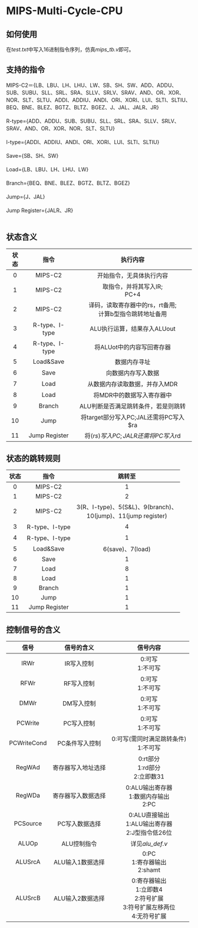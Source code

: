# MIPS-Multi-Cycle-CPU
## 如何使用
在*test.txt*中写入16进制指令序列，仿真*mips_tb.v*即可。
## 支持的指令
MIPS-C2＝{LB、LBU、LH、LHU、LW、SB、SH、SW、ADD、ADDU、SUB、SUBU、SLL、SRL、SRA、SLLV、SRLV、SRAV、AND、OR、XOR、NOR、SLT、SLTU、ADDI、ADDIU、ANDI、ORI、XORI、LUI、SLTI、SLTIU、BEQ、BNE、BLEZ、BGTZ、BLTZ、BGEZ、J、JAL、JALR、JR}</br></br>
R-type={ADD、ADDU、SUB、SUBU、SLL、SRL、SRA、SLLV、SRLV、SRAV、AND、OR、XOR、NOR、SLT、SLTU}</br></br>
I-type={ADDI、ADDIU、ANDI、ORI、XORI、LUI、SLTI、SLTIU}</br></br>
Save={SB、SH、SW}</br></br>
Load={LB、LBU、LH、LHU、LW}</br></br>
Branch={BEQ、BNE、BLEZ、BGTZ、BLTZ、BGEZ}</br></br>
Jump={J、JAL}</br></br>
Jump Register={JALR、JR}</br></br>
## 状态含义
|状态|指令|执行内容|
|:-:|:-:|:-:|
|0|MIPS-C2|开始指令，无具体执行内容|
|1|MIPS-C2|取指令，并将其写入IR;</br>PC+4|
|2|MIPS-C2|译码，读取寄存器中的rs，rt备用;</br>计算b型指令跳转地址备用|
|3|R-type、I-type|ALU执行运算，结果存入ALUout|
|4|R-type、I-type|将ALUot中的内容写回寄存器|
|5|Load&Save|数据内存寻址|
|6|Save|向数据内存写入数据|
|7|Load|从数据内存读取数据，并存入MDR|
|8|Load|将MDR中的数据写入寄存器中|
|9|Branch|ALU判断是否满足跳转条件，若是则跳转|
|10|Jump|将target部分写入PC;JAL还需将PC写入$ra|
|11|Jump Register|将($rs)写入PC;JALR还需将PC写入$rd|
## 状态的跳转规则
|状态|指令|跳转至|
|:-:|:-:|:-:|
|0|MIPS-C2|1|
|1|MIPS-C2|2|
|2|MIPS-C2|3(R、I-type)、5(S&L)、9(branch)、</br>10(jump)、11(jump register)|
|3|R-type、I-type|4|
|4|R-type、I-type|1|
|5|Load&Save|6(save)、7(load)|
|6|Save|1|
|7|Load|8|
|8|Load|1|
|9|Branch|1|
|10|Jump|1|
|11|Jump Register|1|
## 控制信号的含义
|信号|信号的含义|信号内容|
|:-:|:-:|:-:|
|IRWr|IR写入控制|0:可写</br>1:不可写|
|RFWr|RF写入控制|0:可写</br>1:不可写|
|DMWr|DM写入控制|0:可写</br>1:不可写|
|PCWrite|PC写入控制|0:可写</br>1:不可写|
|PCWriteCond|PC条件写入控制|0:可写(需同时满足跳转条件)</br>1:不可写|
|RegWAd|寄存器写入地址选择|0:rt部分</br>1:rd部分</br>2:立即数31|
|RegWDa|寄存器写入数据选择|0:ALU输出寄存器</br>1:数据内存输出</br>2:PC|
|PCSource|PC写入数据选择|0:ALU直接输出</br>1:ALU输出寄存器</br>2:J型指令低26位|
|ALUOp|ALU控制指令|详见*alu_def.v*|
|ALUSrcA|ALU输入1数据选择|0:PC</br>1:寄存器输出</br>2:shamt|
|ALUSrcB|ALU输入2数据选择|0:寄存器输出</br>1:立即数4</br>2:符号扩展</br>3:符号扩展左移两位</br>4:无符号扩展|
